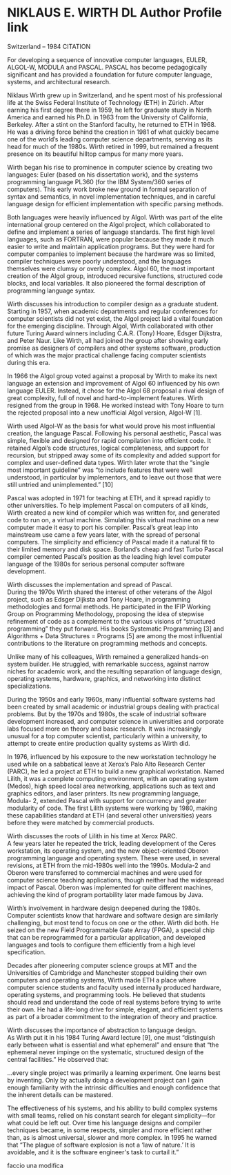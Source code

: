 # NIKLAUS E. WIRTH DL Author Profile link

Switzerland – 1984
CITATION

For developing a sequence of innovative computer languages, EULER, ALGOL-W, MODULA and PASCAL. PASCAL has become pedagogically significant and has provided a foundation for future computer language, systems, and architectural research.

Niklaus Wirth grew up in Switzerland, and he spent most of his professional life at the Swiss Federal Institute of Technology (ETH) in Zürich. After earning his first degree there in 1959, he left for graduate study in North America and earned his Ph.D. in 1963 from the University of California, Berkeley. After a stint on the Stanford faculty, he returned to ETH in 1968. He was a driving force behind the creation in 1981 of what quickly became one of the world’s leading computer science departments, serving as its head for much of the 1980s. Wirth retired in 1999, but remained a frequent presence on its beautiful hilltop campus for many more years.

Wirth began his rise to prominence in computer science by creating two languages: Euler (based on his dissertation work), and the systems programming language PL360 (for the IBM System/360 series of computers). This early work broke new ground in formal separation of syntax and semantics, in novel implementation techniques, and in careful language design for efficient implementation with specific parsing methods.

Both languages were heavily influenced by Algol. Wirth was part of the elite international group centered on the Algol project, which collaborated to define and implement a series of language standards. The first high level languages, such as FORTRAN, were popular because they made it much easier to write and maintain application programs. But they were hard for computer companies to implement because the hardware was so limited, compiler techniques were poorly understood, and the languages themselves were clumsy or overly complex. Algol 60, the most important creation of the Algol group, introduced recursive functions, structured code blocks, and local variables. It also pioneered the formal description of programming language syntax.

Wirth discusses his introduction to compiler design as a graduate student.	
Starting in 1957, when academic departments and regular conferences for computer scientists did not yet exist, the Algol project laid a vital foundation for the emerging discipline. Through Algol, Wirth collaborated with other future Turing Award winners including C.A.R. (Tony) Hoare, Edsger Dijkstra, and Peter Naur. Like Wirth, all had joined the group after showing early promise as designers of compilers and other systems software, production of which was the major practical challenge facing computer scientists during this era.

In 1966 the Algol group voted against a proposal by Wirth to make its next language an extension and improvement of Algol 60 influenced by his own language EULER. Instead, it chose for the Algol 68 proposal a rival design of great complexity, full of novel and hard-to-implement features. Wirth resigned from the group in 1968. He worked instead with Tony Hoare to turn the rejected proposal into a new unofficial Algol version, Algol-W [1].

Wirth used Algol-W as the basis for what would prove his most influential creation, the language Pascal. Following his personal aesthetic, Pascal was simple, flexible and designed for rapid compilation into efficient code. It retained Algol’s code structures, logical completeness, and support for recursion, but stripped away some of its complexity and added support for complex and user-defined data types. Wirth later wrote that the “single most important guideline” was “to include features that were well understood, in particular by implementors, and to leave out those that were still untried and unimplemented.” [10]

Pascal was adopted in 1971 for teaching at ETH, and it spread rapidly to other universities. To help implement Pascal on computers of all kinds, Wirth created a new kind of compiler which was written for, and generated code to run on, a virtual machine. Simulating this virtual machine on a new computer made it easy to port his compiler. Pascal’s great leap into mainstream use came a few years later, with the spread of personal computers. The simplicity and efficiency of Pascal made it a natural fit to their limited memory and disk space. Borland’s cheap and fast Turbo Pascal compiler cemented Pascal’s position as the leading high level computer language of the 1980s for serious personal computer software development.

Wirth discusses the implementation and spread of Pascal.	
During the 1970s Wirth shared the interest of other veterans of the Algol project, such as Edsger Dijksta and Tony Hoare, in programming methodologies and formal methods. He participated in the IFIP Working Group on Programming Methodology, proposing the idea of stepwise refinement of code as a complement to the various visions of “structured programming” they put forward. His books Systematic Programming [3] and Algorithms + Data Structures = Programs [5] are among the most influential contributions to the literature on programming methods and concepts.

Unlike many of his colleagues, Wirth remained a generalized hands-on system builder. He struggled, with remarkable success, against narrow niches for academic work, and the resulting separation of language design, operating systems, hardware, graphics, and networking into distinct specializations.

During the 1950s and early 1960s, many influential software systems had been created by small academic or industrial groups dealing with practical problems. But by the 1970s and 1980s, the scale of industrial software development increased, and computer science in universities and corporate labs focused more on theory and basic research. It was increasingly unusual for a top computer scientist, particularly within a university, to attempt to create entire production quality systems as Wirth did.

In 1976, influenced by his exposure to the new workstation technology he used while on a sabbatical leave at Xerox’s Palo Alto Research Center (PARC), he led a project at ETH to build a new graphical workstation. Named Lilith, it was a complete computing environment, with an operating system (Medos), high speed local area networking, applications such as text and graphics editors, and laser printers. Its new programming language, Modula- 2, extended Pascal with support for concurrency and greater modularity of code. The first Lilith systems were working by 1980, making these capabilities standard at ETH (and several other universities) years before they were matched by commercial products.

Wirth discusses the roots of Lilith in his time at Xerox PARC.	
A few years later he repeated the trick, leading development of the Ceres workstation, its operating system, and the new object-oriented Oberon programming language and operating system. These were used, in several revisions, at ETH from the mid-1980s well into the 1990s. Modula-2 and Oberon were transferred to commercial machines and were used for computer science teaching applications, though neither had the widespread impact of Pascal. Oberon was implemented for quite different machines, achieving the kind of program portability later made famous by Java.

Wirth’s involvement in hardware design deepened during the 1980s. Computer scientists know that hardware and software design are similarly challenging, but most tend to focus on one or the other. Wirth did both. He seized on the new Field Programmable Gate Array (FPGA), a special chip that can be reprogrammed for a particular application, and developed languages and tools to configure them efficiently from a high level specification.

Decades after pioneering computer science groups at MIT and the Universities of Cambridge and Manchester stopped building their own computers and operating systems, Wirth made ETH a place where computer science students and faculty used internally produced hardware, operating systems, and programming tools. He believed that students should read and understand the code of real systems before trying to write their own. He had a life-long drive for simple, elegant, and efficient systems as part of a broader commitment to the integration of theory and practice.

Wirth discusses the importance of abstraction to language design.	
As Wirth put it in his 1984 Turing Award lecture [9], one must “distinguish early between what is essential and what ephemeral” and ensure that “the ephemeral never impinge on the systematic, structured design of the central facilities.” He observed that:

…every single project was primarily a learning experiment. One learns best by inventing. Only by actually doing a development project can I gain enough familiarity with the intrinsic difficulties and enough confidence that the inherent details can be mastered.

The effectiveness of his systems, and his ability to build complex systems with small teams, relied on his constant search for elegant simplicity—for what could be left out. Over time his language designs and compiler techniques became, in some respects, simpler and more efficient rather than, as is almost universal, slower and more complex. In 1995 he warned that “The plague of software explosion is not a ‘law of nature.’ It is avoidable, and it is the software engineer's task to curtail it.”

faccio una modifica